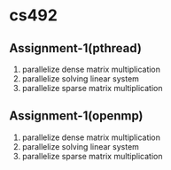 # cs492

## Assignment-1(pthread)

1. parallelize dense matrix multiplication
2. parallelize solving linear system
3. parallelize sparse matrix multiplication

## Assignment-1(openmp)

1. parallelize dense matrix multiplication
2. parallelize solving linear system
3. parallelize sparse matrix multiplication